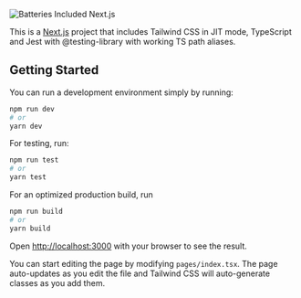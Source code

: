 ![Batteries Included Next.js](https://i.imgur.com/EeZzfO0.png)

This is a [Next.js](https://nextjs.org/) project that includes Tailwind CSS in JIT mode, TypeScript and Jest with @testing-library with working TS path aliases.

## Getting Started

You can run a development environment simply by running:

```bash
npm run dev
# or
yarn dev
```

For testing, run:

```bash
npm run test
# or
yarn test
```

For an optimized production build, run

```bash
npm run build
# or
yarn build
```

Open [http://localhost:3000](http://localhost:3000) with your browser to see the result.

You can start editing the page by modifying `pages/index.tsx`. The page auto-updates as you edit the file and Tailwind CSS will auto-generate classes as you add them.

